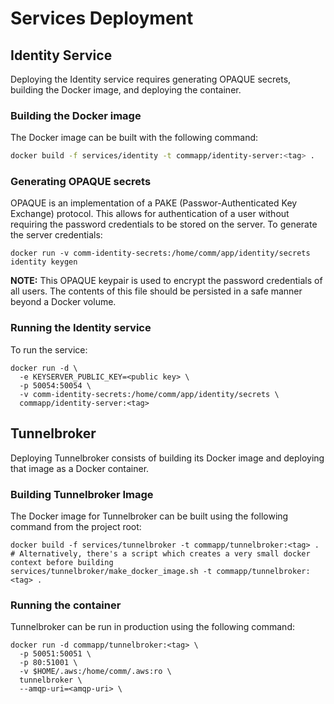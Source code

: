 # Services Deployment

## Identity Service

Deploying the Identity service requires generating OPAQUE secrets, building the Docker image, and deploying the container.

### Building the Docker image

The Docker image can be built with the following command:

```bash
docker build -f services/identity -t commapp/identity-server:<tag> .
```

### Generating OPAQUE secrets

OPAQUE is an implementation of a PAKE (Passwor-Authenticated Key Exchange) protocol. This allows for authentication of a user without requiring the password credentials to be stored on the server. To generate the server credentials:

```
docker run -v comm-identity-secrets:/home/comm/app/identity/secrets identity keygen
```

**NOTE:** This OPAQUE keypair is used to encrypt the password credentials of all users. The contents of this file should be persisted in a safe manner beyond a Docker volume.

### Running the Identity service

To run the service:

```
docker run -d \
  -e KEYSERVER_PUBLIC_KEY=<public key> \
  -p 50054:50054 \
  -v comm-identity-secrets:/home/comm/app/identity/secrets \
  commapp/identity-server:<tag>
```

## Tunnelbroker

Deploying Tunnelbroker consists of building its Docker image and deploying that image as a Docker container.

### Building Tunnelbroker Image

The Docker image for Tunnelbroker can be built using the following command from the project root:

```
docker build -f services/tunnelbroker -t commapp/tunnelbroker:<tag> .
# Alternatively, there's a script which creates a very small docker context before building
services/tunnelbroker/make_docker_image.sh -t commapp/tunnelbroker:<tag> .
```

### Running the container

Tunnelbroker can be run in production using the following command:

```
docker run -d commapp/tunnelbroker:<tag> \
  -p 50051:50051 \
  -p 80:51001 \
  -v $HOME/.aws:/home/comm/.aws:ro \
  tunnelbroker \
  --amqp-uri=<amqp-uri> \
```
